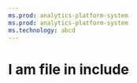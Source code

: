 ```yaml
---
ms.prod: analytics-platform-system
ms.prod: analytics-platform-system
ms.technology: abcd
---
```


# I am file in include 

